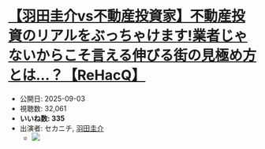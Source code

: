 # [【羽田圭介vs不動産投資家】不動産投資のリアルをぶっちゃけます!業者じゃないからこそ言える伸びる街の見極め方とは...？【ReHacQ】](https://www.youtube.com/watch?v=nuPOOeoQrTs)
-   公開日: 2025-09-03
-   視聴数: 32,061
-   **いいね数: 335**
-   出演者: セカニチ, [羽田圭介](/rehacq_fan/people/羽田圭介 "wikilink")
    - [![](https://img.youtube.com/vi/nuPOOeoQrTs/hqdefault.jpg)](https://www.youtube.com/watch?v=nuPOOeoQrTs)
